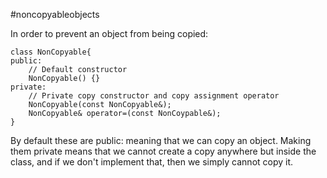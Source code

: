#noncopyableobjects

In order to prevent an object from being copied: 
```
class NonCopyable{ 
public: 
	// Default constructor 
	NonCopyable() {}
private: 
	// Private copy constructor and copy assignment operator
	NonCopyable(const NonCopyable&);
	NonCopyable& operator=(const NonCoypable&);
}
```

By default these are public: meaning that we can copy an object. 
Making them private means that we cannot create a copy anywhere but inside the class, and if we don't implement that, then we simply cannot copy it. 
